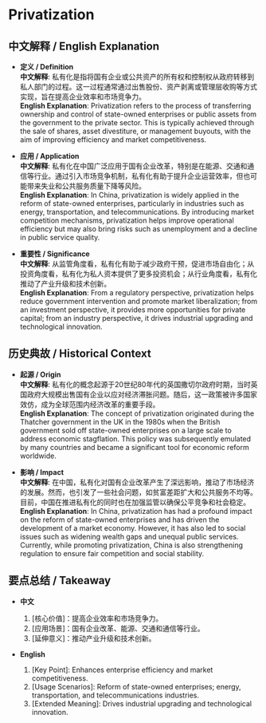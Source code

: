 # Privatization

## 中文解释 / English Explanation

* **定义 / Definition**  
  **中文解释**: 私有化是指将国有企业或公共资产的所有权和控制权从政府转移到私人部门的过程。这一过程通常通过出售股份、资产剥离或管理层收购等方式实现，旨在提高企业效率和市场竞争力。  
  **English Explanation**: Privatization refers to the process of transferring ownership and control of state-owned enterprises or public assets from the government to the private sector. This is typically achieved through the sale of shares, asset divestiture, or management buyouts, with the aim of improving efficiency and market competitiveness.

* **应用 / Application**  
  **中文解释**: 私有化在中国广泛应用于国有企业改革，特别是在能源、交通和通信等行业。通过引入市场竞争机制，私有化有助于提升企业运营效率，但也可能带来失业和公共服务质量下降等风险。  
  **English Explanation**: In China, privatization is widely applied in the reform of state-owned enterprises, particularly in industries such as energy, transportation, and telecommunications. By introducing market competition mechanisms, privatization helps improve operational efficiency but may also bring risks such as unemployment and a decline in public service quality.

* **重要性 / Significance**  
  **中文解释**: 从监管角度看，私有化有助于减少政府干预，促进市场自由化；从投资角度看，私有化为私人资本提供了更多投资机会；从行业角度看，私有化推动了产业升级和技术创新。  
  **English Explanation**: From a regulatory perspective, privatization helps reduce government intervention and promote market liberalization; from an investment perspective, it provides more opportunities for private capital; from an industry perspective, it drives industrial upgrading and technological innovation.

## 历史典故 / Historical Context

* **起源 / Origin**  
  **中文解释**: 私有化的概念起源于20世纪80年代的英国撒切尔政府时期，当时英国政府大规模出售国有企业以应对经济滞胀问题。随后，这一政策被许多国家效仿，成为全球范围内经济改革的重要手段。  
  **English Explanation**: The concept of privatization originated during the Thatcher government in the UK in the 1980s when the British government sold off state-owned enterprises on a large scale to address economic stagflation. This policy was subsequently emulated by many countries and became a significant tool for economic reform worldwide.

* **影响 / Impact**  
  **中文解释**: 在中国，私有化对国有企业改革产生了深远影响，推动了市场经济的发展。然而，也引发了一些社会问题，如贫富差距扩大和公共服务不均等。目前，中国在推进私有化的同时也在加强监管以确保公平竞争和社会稳定。  
  **English Explanation**: In China, privatization has had a profound impact on the reform of state-owned enterprises and has driven the development of a market economy. However, it has also led to social issues such as widening wealth gaps and unequal public services. Currently, while promoting privatization, China is also strengthening regulation to ensure fair competition and social stability.

## 要点总结 / Takeaway

* **中文**  
  1. [核心价值]：提高企业效率和市场竞争力。
  2. [应用场景]：国有企业改革、能源、交通和通信等行业。
  3. [延伸意义]：推动产业升级和技术创新。

* **English**  
  1. [Key Point]: Enhances enterprise efficiency and market competitiveness.
  2. [Usage Scenarios]: Reform of state-owned enterprises; energy, transportation, and telecommunications industries.
  3. [Extended Meaning]: Drives industrial upgrading and technological innovation.